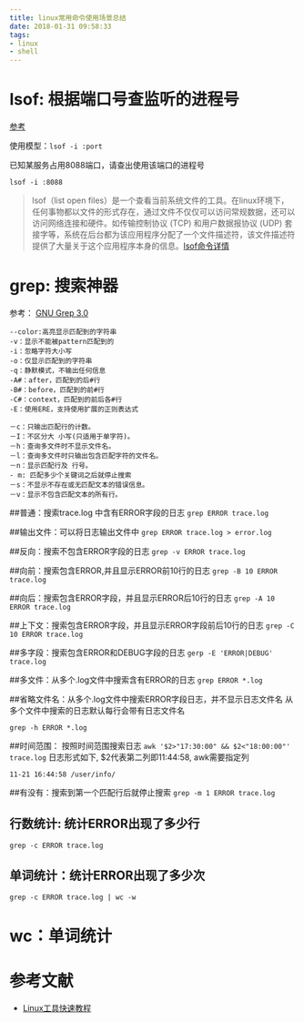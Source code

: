 ```yaml
---
title: linux常用命令使用场景总结
date: 2018-01-31 09:58:33
tags:
- linux
- shell
---
```


# lsof: 根据端口号查监听的进程号
[参考](http://linuxtools-rst.readthedocs.io/zh_CN/latest/tool/lsof.html)

使用模型：`lsof -i :port`

已知某服务占用8088端口，请查出使用该端口的进程号

```
lsof -i :8088
```

> lsof（list open files）是一个查看当前系统文件的工具。在linux环境下，任何事物都以文件的形式存在，通过文件不仅仅可以访问常规数据，还可以访问网络连接和硬件。如传输控制协议 (TCP) 和用户数据报协议 (UDP) 套接字等，系统在后台都为该应用程序分配了一个文件描述符，该文件描述符提供了大量关于这个应用程序本身的信息。[lsof命令详情](http://linuxtools-rst.readthedocs.io/zh_CN/latest/tool/lsof.html)

# grep: 搜索神器

参考： [GNU Grep 3.0](https://www.gnu.org/software/grep/manual/grep.html)
```
--color:高亮显示匹配到的字符串
-v：显示不能被pattern匹配到的
-i：忽略字符大小写
-o：仅显示匹配到的字符串
-q：静默模式，不输出任何信息
-A#：after，匹配到的后#行
-B#：before，匹配到的前#行
-C#：context，匹配到的前后各#行
-E：使用ERE，支持使用扩展的正则表达式

－c：只输出匹配行的计数。
－I：不区分大 小写(只适用于单字符)。
－h：查询多文件时不显示文件名。
－l：查询多文件时只输出包含匹配字符的文件名。
－n：显示匹配行及 行号。
- m: 匹配多少个关键词之后就停止搜索
－s：不显示不存在或无匹配文本的错误信息。
－v：显示不包含匹配文本的所有行。
```

##普通：搜索trace.log 中含有ERROR字段的日志
`grep ERROR trace.log `

##输出文件：可以将日志输出文件中
`grep ERROR trace.log > error.log`

##反向：搜索不包含ERROR字段的日志
`grep -v ERROR trace.log`

##向前：搜索包含ERROR,并且显示ERROR前10行的日志
`grep -B 10 ERROR trace.log`

##向后：搜索包含ERROR字段，并且显示ERROR后10行的日志
`grep -A 10 ERROR trace.log`

##上下文：搜索包含ERROR字段，并且显示ERROR字段前后10行的日志
`grep -C 10 ERROR trace.log`

##多字段：搜索包含ERROR和DEBUG字段的日志
`gerp -E 'ERROR|DEBUG' trace.log`

##多文件：从多个.log文件中搜索含有ERROR的日志
`grep ERROR *.log`

##省略文件名：从多个.log文件中搜索ERROR字段日志，并不显示日志文件名
从多个文件中搜索的日志默认每行会带有日志文件名

`grep -h ERROR *.log`

##时间范围： 按照时间范围搜索日志
`awk '$2>"17:30:00" && $2<"18:00:00"' trace.log`
日志形式如下, $2代表第二列即11:44:58, awk需要指定列
```
11-21 16:44:58 /user/info/
```

##有没有：搜索到第一个匹配行后就停止搜索
`grep -m 1 ERROR trace.log`

## 行数统计: 统计ERROR出现了多少行
`grep -c ERROR trace.log`

## 单词统计：统计ERROR出现了多少次
`grep -c ERROR trace.log | wc -w`

# wc：单词统计


# 参考文献
- [Linux工具快速教程](http://linuxtools-rst.readthedocs.io/zh_CN/latest/index.html)
